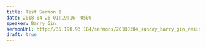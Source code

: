 ```yaml
---
title: Test Sermon 1
date: 2018-04-26 01:19:16 -0500
speaker: Barry Gin
sermonUrl: http://35.190.93.184/sermons/20180304_sunday_barry_gin_resistance_is_feud-al.mp3
draft: true
---
```

